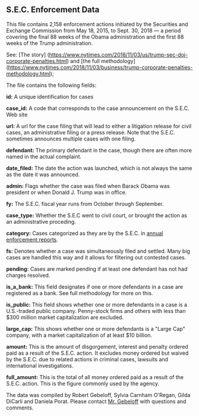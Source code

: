 ## S.E.C. Enforcement Data

This file contains 2,158 enforcement actions initiated by the Securities and Exchange Commission from May 18, 2015, to Sept. 30, 2018 — a period covering the final 88 weeks of the Obama administration and the first 88 weeks of the Trump administration.

See: [The story] (https://www.nytimes.com/2018/11/03/us/trump-sec-doj-corporate-penalties.html) and [the full methodology] (https://www.nytimes.com/2018/11/03/business/trump-corporate-penalties-methodology.html);

The file contains the following fields:

**id:** A unique identification for cases

**case_id:** A code that corresponds to the case announcement on the S.E.C. Web site

**url:** A url for the case filing that will lead to either a litigation release for civil cases, an administrative filing or a press release. Note that the S.E.C. sometimes announces multiple cases with one filing.

**defendant:** The primary defendant in the case, though there are often more named in the actual complaint.

**date_filed:** The date the action was launched, which is not always the same as the date it was announced.

**admin:** Flags whether the case was filed when Barack Obama was president or when Donald J. Trump was in office.

**fy:** The S.E.C. fiscal year runs from October through September.

**case_type:** Whether the S.E.C went to civil court, or brought the action as an administrative proceding.

**category:** Cases categorized as they are by the S.E.C. in [annual enforcement reports](https://www.sec.gov/files/enforcement-annual-report-2018.pdf).

**fs:** Denotes whether a case was simultaneously filed and settled. Many big cases are handled this way and it allows for filtering out contested cases.

**pending:** Cases are marked pending if at least one defendant has not had charges resolved.

**is_a_bank:** This field designates if one or more defendants in a case are registered as a bank. See full methodology for more on this.

**is_public:** This field shows whether one or more defendants in a case is a U.S.-traded public company. Penny-stock firms and others with less than $300 million market capitalization are excluded.

**large_cap:** This shows whether one or more defendants is a "Large Cap" company, with a market capitalization of at least $10 billion.

**amount:** This is the amount of disgorgement, interest and penalty ordered paid as a result of the S.E.C. action. It excludes money ordered but waived by the S.E.C. due to related actions in criminal cases, lawsuits and international investigations. 

**full_amount:** This is the total of all money ordered paid as a result of the S.E.C. action. This is the figure commonly used by the agency.


The data was compiled by Robert Gebeloff, Sylvia Carnham O'Regan, Gilda DiCarli and Daniela Porat. Please contact [Mr. Gebeloff](mailto:rgebeloff@nytimes.com?subject=SEC%20Project) with questions and comments.